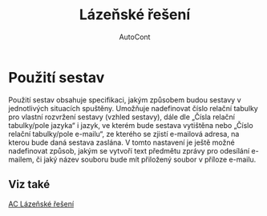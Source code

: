 ﻿---
    title: "Lázeňské řešení"
    author: AutoCont
    ms.date: 04/30/2018
    ms.topic: article
    ms.prod: dynamics-nav-2017
    ms.contentlocale: cs-cz
    ms.lasthandoff: 04/30/2018
---

# Použití sestav
Použití sestav obsahuje specifikaci, jakým způsobem budou sestavy v jednotlivých situacích spuštěny. Umožňuje nadefinovat číslo relační tabulky pro vlastní rozvržení sestavy (vzhled sestavy), dále dle „Čísla relační tabulky/pole jazyka“ i jazyk, ve kterém bude sestava vytištěna nebo „Číslo relační tabulky/pole e-mailu“, ze kterého se zjistí e-mailová adresa, na kterou bude daná sestava zaslána. V tomto nastavení je ještě možné nadefinovat způsob, jakým se vytvoří text předmětu zprávy pro odesílání e-mailem, či jaký název souboru bude mít přiložený soubor v příloze e-mailu. 

## <a name="see-also"></a>Viz také
[AC Lázeňské řešení](ac-spa-solution.md)